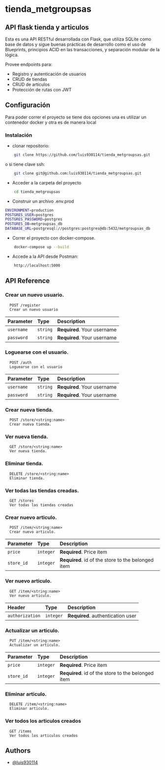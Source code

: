﻿# tienda_metgroupsas


## API flask tienda y articulos

Esta es una API RESTful desarrollada con Flask, que utiliza SQLite como base de datos y sigue buenas prácticas de desarrollo como el uso de Blueprints, principios ACID en las transacciones, y separación modular de la lógica.

Provee endpoints para:

- Registro y autenticación de usuarios
- CRUD de tiendas
- CRUD de artículos
- Protección de rutas con JWT

## Configuración 
Para poder correr el proyecto se tiene dos opciones una es utilizar un contenedor docker y otra es de manera local

### Instalación

- clonar repositorio:
```bash
    git clone https://github.com/luis930114/tienda_metgroupsas.git
```

o si tiene clave ssh:
```bash
    git clone git@github.com:luis930114/tienda_metgroupsas.git
```

- Acceder a la carpeta del proyecto
```bash
    cd tienda_metgroupsas
```

- Construir un archivo .env.prod 

```bash
ENVIRONMENT=production
POSTGRES_USER=postgres
POSTGRES_PASSWORD=postgres
POSTGRES_DB=metgroupsas_db
DATABASE_URL=postgresql://postgres:postgres@db:5432/metgroupsas_db
```

- Correr el proyecto con docker-compose.
```bash
    docker-compose up --build
```

- Accede a la API desde Postman:
```bash
    http://localhost:5000
```

## API Reference

### Crear un nuevo usuario.

```http
  POST /register
  Crear un nuevo usuario
```

| Parameter | Type     | Description                |
| :-------- | :------- | :------------------------- |
| `username` | `string` | **Required**. Your username |
| `password` | `string` | **Required**. Your username |


### Loguearse con el usuario.

```http
  POST /auth
  Loguearse con el usuario
```

| Parameter | Type     | Description                |
| :-------- | :------- | :------------------------- |
| `username` | `string` | **Required**. Your username |
| `password` | `string` | **Required**. Your username |

### Crear nueva tienda.

```http
  POST /store/<string:name>
  Crear nueva tienda.
```

### Ver nueva tienda.

```http
  GET /store/<string:name>
  Ver nueva tienda.
```

### Eliminar tienda.

```http
  DELETE /store/<string:name>
  Eliminar tienda.
```

### Ver todas las tiendas creadas.

```http
  GET /stores
  Ver todas las tiendas creadas
```

### Crear nuevo articulo.

```http
  POST /item/<string:name>
  Crear nuevo articulo.
```
| Parameter | Type     | Description                |
| :-------- | :------- | :------------------------- |
| `price` | `integer` | **Required**. Price item |
| `store_id` | `integer` | **Required**. id of the store to the belonged item |


### Ver nuevo articulo.

```http
  GET /item/<string:name>
  Ver nuevo articulo.
```
| Header | Type     | Description                |
| :-------- | :------- | :------------------------- |
| `authorization` | `integer` | **Required**. authentication user |

### Actualizar un articulo.

```http
  PUT /item/<string:name>
  Actualizar un articulo.
```
| Parameter | Type     | Description                |
| :-------- | :------- | :------------------------- |
| `price` | `integer` | **Required**. Price item |
| `store_id` | `integer` | **Required**. id of the store to the belonged item |

### Eliminar articulo.

```http
  DELETE /item/<string:name>
  Eliminar articulo.
```

### Ver todos los articulos creados

```http
  GET /items
  Ver todos los articulos creados
```

## Authors

- [@luis930114](https://github.com/luis930114)


